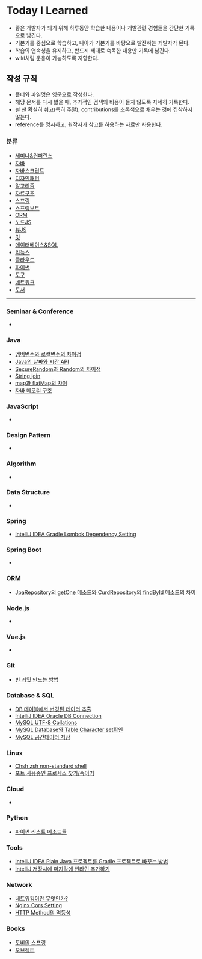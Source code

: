 # Today I Learned

* 좋은 개발자가 되기 위해 하루동안 학습한 내용이나 개발관련 경험들을 간단한 기록으로 남긴다. 
* 기본기를 중심으로 학습하고, 나아가 기본기를 바탕으로 발전하는 개발자가 된다.
* 학습의 연속성을 유지하고, 반드시 제대로 숙독한 내용만 기록에 남긴다.
* wiki처럼 운용이 가능하도록 지향한다.

## 작성 규칙

* 폴더와 파일명은 영문으로 작성한다.
* 해당 문서를 다시 봤을 때, 추가적인 검색의 비용이 들지 않도록 자세히 기록한다.
* 쉴 땐 확실히 쉬고(특히 주말), contributions를 초록색으로 채우는 것에 집착하지 않는다.
* reference를 명시하고, 원작자가 참고를 허용하는 자료만 사용한다.

### 분류
- [세미나&컨퍼런스](#Seminar--Conference)
- [자바](#Java)
- [자바스크립트](#JavaScript)
- [디자인패턴](#Design-Pattern)
- [알고리즘](#Algorithm)
- [자료구조](#Data-Structure)
- [스프링](#Spring)
- [스프링부트](#Spring-Boot)
- [ORM](#ORM)
- [노드JS](#Nodejs)
- [뷰JS](#Vuejs)
- [깃](#Git)
- [데이터베이스&SQL](#Database--SQL)
- [리눅스](#Linux)
- [클라우드](#Cloud)
- [파이썬](#Python)
- [도구](#Tools)
- [네트워크](#Network)
- [도서](#Books)

---

### Seminar & Conference

* 

### Java

- [멤버변수와 로컬변수의 차이점](Java/The-Difference-Between-Member-Variable-And-Local-Variable.md)
- [Java의 날짜와 시간 API](Java/Date-Time-API.md)
- [SecureRandom과 Random의 차이점](Java/Difference-with-SecureRandom-and-Random.md)
- [String join](Java/String-join.md)
- [map과 flatMap의 차이](Java/Difference-with-map-and-flatMap.md)
- [자바 메모리 구조](Java/Memory-Architecture.md)

### JavaScript

- 

### Design Pattern

- 

### Algorithm

- 

### Data Structure

- 

### Spring

- [IntelliJ IDEA Gradle Lombok Dependency Setting](Spring/gradle-lombok-dependency.md)

### Spring Boot

- 

### ORM

- [JpaRepository의 getOne 메소드와 CurdRepository의 findById 메소드의 차이](ORM/difference-with-getone-and-findbyid.md)

### Node.js

* 

### Vue.js

* 

### Git

* [빈 커밋 만드는 방법](Git/make-empty-git-commit.md)

### Database & SQL

- [DB 테이블에서 변경된 데이터 추출](DataBase&SQL/Extracting-different-data-from-DB-table.md)
- [IntelliJ IDEA Oracle DB Connection](DataBase&SQL/IntelliJ-Oracle-DB-Connection.md)
- [MySQL UTF-8 Collations](DataBase&SQL/Mysql-UTF-8-Collations.md)
- [MySQL Database와 Table Character set확인](DataBase&SQL/MySQL-database-table-character-set-check.md)
- [MySQL 공간데이터 저장](DataBase&SQL/mysql-store-spatial-data-type.md)

### Linux

- [Chsh zsh non-standard shell](Linux/chsh_zsh_non-standard_shell.md)
- [포트 사용중인 프로세스 찾기/죽이기](Linux/find-and-delete-process-using-port.md)

### Cloud

* 

### Python

- [파이썬 리스트 메소드들](Python/python-list-method.md)

### Tools

- [IntelliJ IDEA Plain Java 프로젝트를 Gradle 프로젝트로 바꾸는 방법](Tools/intellij-plain-java-to-gradle.md)
- [IntelliJ 저장시에 마지막에 빈라인 추가하기](Tools/intellij-save-with-new-line.md)

### Network

- [네트워킹이란 무엇인가?](Network/what-is-networking.md)
- [Nginx Cors Setting](Network/nginx-cors-setting.md)
- [HTTP Method의 멱등성](Network/http-method-idempotent.md)

### Books

- [토비의 스프링](Books/토비의-스프링.md)
- [오브젝트](Books/오브젝트.md)
